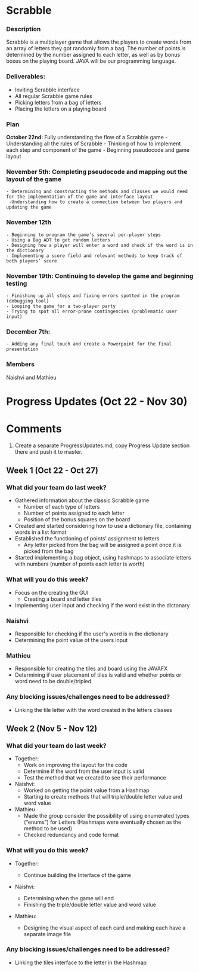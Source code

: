 # Scrabble

### **Description**
Scrabble is a multiplayer game that allows the players to create words from an array of letters
they got randomly from a bag. The number of points is determined by the number assigned to
each letter, as well as by bonus boxes on the playing board. JAVA will be our programming
language.

### **Deliverables:**
- Inviting Scrabble interface
- All regular Scrabble game rules
- Picking letters from a bag of letters
- Placing the letters on a playing board

### **Plan**
 **October 22nd:** Fully understanding the flow of a Scrabble game
    - Understanding all the rules of Scrabble
    - Thinking of how to implement each step and component of the game
    - Beginning pseudocode and game layout
### **November 5th:** Completing pseudocode and mapping out the layout of the game
    - Determining and constructing the methods and classes we would need for the implementation of the game and interface layout
     -Understanding how to create a connection between two players and updating the game
### **November 12th**
    - Beginning to program the game’s several per-player steps
    - Using a Bag ADT to get random letters
    - Designing how a player will enter a word and check if the word is in the dictionary
    - Implementing a score field and relevant methods to keep track of both players’ score
### **November 19th:** Continuing to develop the game and beginning testing
    - Finishing up all steps and fixing errors spotted in the program (debugging tool)
    - Looping the game for a two-player party
    - Trying to spot all error-prone contingencies (problematic user input)
### **December 7th:** 
    - Adding any final touch and create a Powerpoint for the final presentation

### **Members**
Naishvi and Mathieu


# Progress Updates (Oct 22 - Nov 30)

# Comments
1. Create a separate ProgressUpdates.md, copy Progress Update section there and push it to master.

## Week 1 (Oct 22 - Oct 27)

### What did your team do last week?
* Gathered information about the classic Scrabble game
  * Number of each type of letters
  * Number of points assigned to each letter
  * Position of the bonus squares on the board
* Created and started considering how to use a dictionary file, containing words in a list format
* Established the functioning of points’ assignment to letters
  * Any letter picked from the bag will be assigned a point once it is picked from the bag
* Started implementing a bag object, using hashmaps to associate letters with numbers (number of points each letter is worth)


### What will you do this week?
* Focus on the creating the GUI
  * Creating a board and letter tiles
* Implementing user input and checking if the word exist in the dictonary 
### Naishvi
* Responsible for checking if the user's word is in the dictionary 
* Determining the point value of the users input
### Mathieu
* Responsible for creating the tiles and board using the JAVAFX
* Determining if user placement of tiles is valid and whether points or word need to be double/tripled

### Any blocking issues/challenges need to be addressed?
* Linking the tile letter with the word created in the letters classes 
## Week 2 (Nov 5 - Nov 12)

### What did your team do last week?
* Together: 
  * Work on improving the layout for the code 
  * Determine if the word from the user input is valid 
  * Test the method that we created to see their performance 
* Naishvi: 
  * Worked on getting the point value from a Hashmap
  * Starting to create methods that will triple/double letter value and word value
* Mathieu
  * Made the group consider the possibility of using enumerated types (“enums”) for Letters (Hashmaps were eventually chosen as the method to be used)
  * Checked redundancy and code format

### What will you do this week?
* Together: 
  * Continue building the Interface of the game
* Naishvi: 
  * Determining when the game will end
  * Finishing the triple/double letter value and word value

* Mathieu: 
  * Designing the visual aspect of each card and making each have a separate image file

### Any blocking issues/challenges need to be addressed?
* Linking the tiles interface to the letter in the Hashmap


